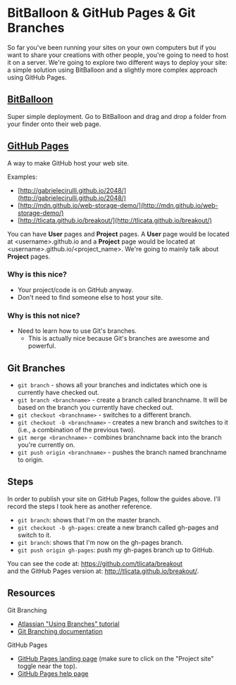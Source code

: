 BitBalloon & GitHub Pages & Git Branches
========================================

So far you've been running your sites on your own computers but if
you want to share your creations with other people, you're going to
need to host it on a server.  We're going to explore two different
ways to deploy your site: a simple solution using BitBalloon and a
slightly more complex approach using GitHub Pages.

[BitBalloon](https://www.bitballoon.com/)
----------

Super simple deployment. Go to BitBalloon and drag and drop a folder
from your finder onto their web page.

[GitHub Pages](https://pages.github.com/)
------------

A way to make GitHub host your web site.

Examples:

- [http://gabrielecirulli.github.io/2048/](http://gabrielecirulli.github.io/2048/)
- [http://mdn.github.io/web-storage-demo/](http://mdn.github.io/web-storage-demo/)
- [http://tlicata.github.io/breakout/](http://tlicata.github.io/breakout/)

You can have __User__ pages and __Project__ pages. A __User__ page
would be located at \<username\>.github.io and a __Project__ page would
be located at \<username\>.github.io/\<project_name\>. We're going to
mainly talk about __Project__ pages.

### Why is this nice?

- Your project/code is on GitHub anyway.
- Don't need to find someone else to host your site.

### Why is this not nice?

- Need to learn how to use Git's branches.
    - This is actually nice because Git's branches are awesome and powerful.

Git Branches
------------

- `git branch` - shows all your branches and indictates which one is
currently have checked out.
- `git branch <branchname>` - create a branch called branchname. It
will be based on the branch you currently have checked out.
- `git checkout <branchname>` - switches to a different branch.
- `git checkout -b <branchname>` - creates a new branch and switches
to it (i.e., a combination of the previous two).
- `git merge <branchname>` - combines branchname back into the branch
you're currently on.
- `git push origin <branchname>` - pushes the branch named branchname
to origin.

Steps
-----

In order to publish your site on GitHub Pages, follow the guides
above. I'll record the steps I took here as another reference.

- `git branch`: shows that I'm on the master branch.
- `git checkout -b gh-pages`: create a new branch called gh-pages and
switch to it.
- `git branch`: shows that I'm now on the gh-pages branch.
- `git push origin gh-pages`: push my gh-pages branch up to GitHub.

You can see the code at: https://github.com/tlicata/breakout  
and the GitHub Pages version at: http://tlicata.github.io/breakout/.

Resources
---------

Git Branching

* [Atlassian "Using Branches" tutorial](https://www.atlassian.com/git/tutorials/using-branches)
* [Git Branching documentation](http://git-scm.com/book/en/v1/Git-Branching)

GitHub Pages

* [GitHub Pages landing page](https://pages.github.com/) (make sure to click on
  the "Project site" toggle near the top).
* [GitHub Pages help page](https://help.github.com/categories/github-pages-basics/)

